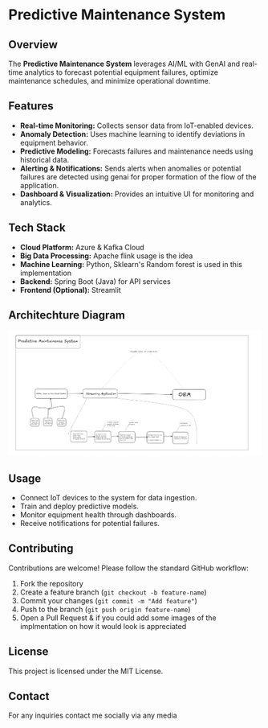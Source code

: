 # Predictive Maintenance System

## Overview
The **Predictive Maintenance System** leverages AI/ML with GenAI and real-time analytics to forecast potential equipment failures, optimize maintenance schedules, and minimize operational downtime.

## Features
- **Real-time Monitoring:** Collects sensor data from IoT-enabled devices.
- **Anomaly Detection:** Uses machine learning to identify deviations in equipment behavior.
- **Predictive Modeling:** Forecasts failures and maintenance needs using historical data.
- **Alerting & Notifications:** Sends alerts when anomalies or potential failures are detected using genai for proper formation of the flow of the application.
- **Dashboard & Visualization:** Provides an intuitive UI for monitoring and analytics.

## Tech Stack
- **Cloud Platform:** Azure & Kafka Cloud
- **Big Data Processing:** Apache flink usage is the idea
- **Machine Learning:** Python, Sklearn's Random forest is used in this implementation
- **Backend:** Spring Boot (Java) for API services
- **Frontend (Optional):** Streamlit

## Architechture Diagram
![alt text](image.png)


## Usage
- Connect IoT devices to the system for data ingestion.
- Train and deploy predictive models.
- Monitor equipment health through dashboards.
- Receive notifications for potential failures.

## Contributing
Contributions are welcome! Please follow the standard GitHub workflow:
1. Fork the repository
2. Create a feature branch (`git checkout -b feature-name`)
3. Commit your changes (`git commit -m "Add feature"`)
4. Push to the branch (`git push origin feature-name`)
5. Open a Pull Request & if you could add some images of the implmentation on how it would look is appreciated

## License
This project is licensed under the MIT License.

## Contact
For any inquiries contact me socially via any media